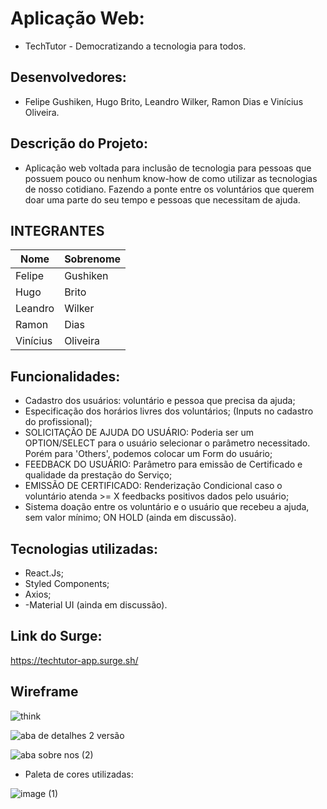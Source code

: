 # Aplicação Web: 

- TechTutor - Democratizando a tecnologia para todos.

## Desenvolvedores: 
- Felipe Gushiken, Hugo Brito, Leandro Wilker, Ramon Dias e Vinícius Oliveira.

## Descrição do Projeto:
- Aplicação web voltada para inclusão de tecnologia para pessoas que possuem pouco ou nenhum know-how de como utilizar as tecnologias de nosso cotidiano. Fazendo a ponte entre os voluntários que querem doar uma parte do seu tempo e pessoas que necessitam de ajuda. 

## INTEGRANTES
Nome      | Sobrenome
--------- | ------
Felipe    | Gushiken
Hugo    | Brito
Leandro  | Wilker
Ramon    | Dias
Vinícius | Oliveira

## Funcionalidades:
- Cadastro dos usuários: voluntário e pessoa que precisa da ajuda;
- Especificação dos horários livres dos voluntários; (Inputs no cadastro do profissional);
- SOLICITAÇÃO DE AJUDA DO USUÁRIO: Poderia ser um OPTION/SELECT para o usuário selecionar o parâmetro necessitado. Porém para 'Others', podemos colocar um Form do usuário;
- FEEDBACK DO USUÁRIO: Parâmetro para emissão de Certificado e qualidade da prestação do Serviço;
- EMISSÃO DE CERTIFICADO: Renderização Condicional caso o voluntário atenda >= X feedbacks positivos dados pelo usuário;
- Sistema doação entre os voluntário e o usuário que recebeu a ajuda, sem valor mínimo; ON HOLD (ainda em discussão).

## Tecnologias utilizadas:
- React.Js;
- Styled Components;
- Axios;
- -Material UI (ainda em discussão).

## Link do Surge:
https://techtutor-app.surge.sh/

## Wireframe

![think](https://user-images.githubusercontent.com/85254026/128077825-baf9cc3f-4d66-4905-ade9-289c86ac8a77.png)

![aba de detalhes 2 versão](https://user-images.githubusercontent.com/85254026/128247748-09b9485b-5964-4593-87f1-e47a63a8e387.jpg)

![aba sobre nos (2)](https://user-images.githubusercontent.com/85254026/128254223-4dc73674-d57f-4b3c-b415-7dbdf8952118.jpg)


* Paleta de cores utilizadas:

![image (1)](https://user-images.githubusercontent.com/85254026/128077887-44d342f3-7b56-46c3-8836-f638c8a07db1.png)







